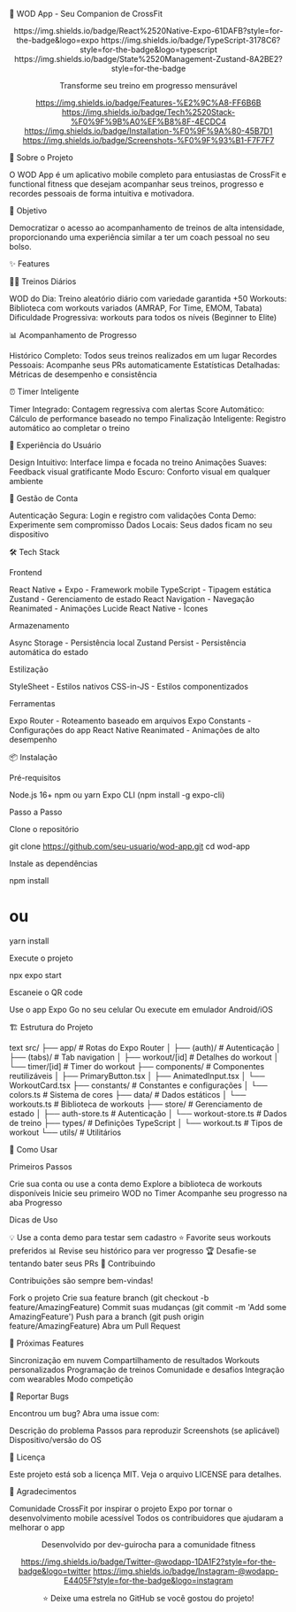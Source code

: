 💪 WOD App - Seu Companion de CrossFit

<div align="center">
https://img.shields.io/badge/React%2520Native-Expo-61DAFB?style=for-the-badge&logo=expo
https://img.shields.io/badge/TypeScript-3178C6?style=for-the-badge&logo=typescript
https://img.shields.io/badge/State%2520Management-Zustand-8A2BE2?style=for-the-badge

Transforme seu treino em progresso mensurável

https://img.shields.io/badge/Features-%E2%9C%A8-FF6B6B
https://img.shields.io/badge/Tech%2520Stack-%F0%9F%9B%A0%EF%B8%8F-4ECDC4
https://img.shields.io/badge/Installation-%F0%9F%9A%80-45B7D1
https://img.shields.io/badge/Screenshots-%F0%9F%93%B1-F7F7F7

</div>

🌟 Sobre o Projeto

O WOD App é um aplicativo mobile completo para entusiastas de CrossFit e functional fitness que desejam acompanhar seus treinos, progresso e recordes pessoais de forma intuitiva e motivadora.

🎯 Objetivo

Democratizar o acesso ao acompanhamento de treinos de alta intensidade, proporcionando uma experiência similar a ter um coach pessoal no seu bolso.

✨ Features

🏋️‍♂️ Treinos Diários

WOD do Dia: Treino aleatório diário com variedade garantida
+50 Workouts: Biblioteca com workouts variados (AMRAP, For Time, EMOM, Tabata)
Dificuldade Progressiva: workouts para todos os níveis (Beginner to Elite)


📊 Acompanhamento de Progresso

Histórico Completo: Todos seus treinos realizados em um lugar
Recordes Pessoais: Acompanhe seus PRs automaticamente
Estatísticas Detalhadas: Métricas de desempenho e consistência


⏰ Timer Inteligente

Timer Integrado: Contagem regressiva com alertas
Score Automático: Cálculo de performance baseado no tempo
Finalização Inteligente: Registro automático ao completar o treino


🎨 Experiência do Usuário

Design Intuitivo: Interface limpa e focada no treino
Animações Suaves: Feedback visual gratificante
Modo Escuro: Conforto visual em qualquer ambiente


🔐 Gestão de Conta

Autenticação Segura: Login e registro com validações
Conta Demo: Experimente sem compromisso
Dados Locais: Seus dados ficam no seu dispositivo


🛠️ Tech Stack

Frontend

React Native + Expo - Framework mobile
TypeScript - Tipagem estática
Zustand - Gerenciamento de estado
React Navigation - Navegação
Reanimated - Animações
Lucide React Native - Ícones


Armazenamento

Async Storage - Persistência local
Zustand Persist - Persistência automática do estado


Estilização

StyleSheet - Estilos nativos
CSS-in-JS - Estilos componentizados


Ferramentas

Expo Router - Roteamento baseado em arquivos
Expo Constants - Configurações do app
React Native Reanimated - Animações de alto desempenho


📦 Instalação

Pré-requisitos

Node.js 16+
npm ou yarn
Expo CLI (npm install -g expo-cli)

Passo a Passo

Clone o repositório

git clone https://github.com/seu-usuario/wod-app.git
cd wod-app

Instale as dependências

npm install
# ou
yarn install


Execute o projeto

npx expo start


Escaneie o QR code

Use o app Expo Go no seu celular
Ou execute em emulador Android/iOS


🏗️ Estrutura do Projeto

text
src/
├── app/                 # Rotas do Expo Router
│   ├── (auth)/         # Autenticação
│   ├── (tabs)/         # Tab navigation
│   ├── workout/[id]    # Detalhes do workout
│   └── timer/[id]      # Timer do workout
├── components/         # Componentes reutilizáveis
│   ├── PrimaryButton.tsx
│   ├── AnimatedInput.tsx
│   └── WorkoutCard.tsx
├── constants/          # Constantes e configurações
│   └── colors.ts       # Sistema de cores
├── data/              # Dados estáticos
│   └── workouts.ts    # Biblioteca de workouts
├── store/             # Gerenciamento de estado
│   ├── auth-store.ts  # Autenticação
│   └── workout-store.ts # Dados de treino
├── types/             # Definições TypeScript
│   └── workout.ts     # Tipos de workout
└── utils/             # Utilitários

🚀 Como Usar

Primeiros Passos

Crie sua conta ou use a conta demo
Explore a biblioteca de workouts disponíveis
Inicie seu primeiro WOD no Timer
Acompanhe seu progresso na aba Progresso


Dicas de Uso

💡 Use a conta demo para testar sem cadastro
⭐ Favorite seus workouts preferidos
📊 Revise seu histórico para ver progresso
🏆 Desafie-se tentando bater seus PRs
🤝 Contribuindo


Contribuições são sempre bem-vindas!

Fork o projeto
Crie sua feature branch (git checkout -b feature/AmazingFeature)
Commit suas mudanças (git commit -m 'Add some AmazingFeature')
Push para a branch (git push origin feature/AmazingFeature)
Abra um Pull Request


📝 Próximas Features

Sincronização em nuvem
Compartilhamento de resultados
Workouts personalizados
Programação de treinos
Comunidade e desafios
Integração com wearables
Modo competição


🐛 Reportar Bugs

Encontrou um bug? Abra uma issue com:

Descrição do problema
Passos para reproduzir
Screenshots (se aplicável)
Dispositivo/versão do OS


📄 Licença

Este projeto está sob a licença MIT. Veja o arquivo LICENSE para detalhes.

🙏 Agradecimentos

Comunidade CrossFit por inspirar o projeto
Expo por tornar o desenvolvimento mobile acessível
Todos os contribuidores que ajudaram a melhorar o app
<div align="center">
Desenvolvido por dev-guirocha para a comunidade fitness

https://img.shields.io/badge/Twitter-@wodapp-1DA1F2?style=for-the-badge&logo=twitter
https://img.shields.io/badge/Instagram-@wodapp-E4405F?style=for-the-badge&logo=instagram

⭐ Deixe uma estrela no GitHub se você gostou do projeto!

</div>
